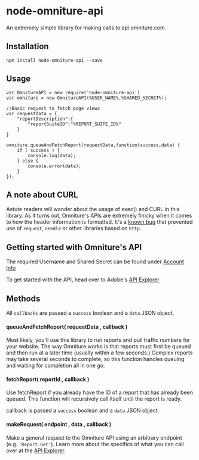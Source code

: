# node-omniture-api
An extremely simple library for making calls to api.omniture.com.

## Installation

```
npm install node-omniture-api --save
```

## Usage

```node
var OmnitureAPI = new require('node-omniture-api')
var omniture = new OmnitureAPI(%USER_NAME%,%SHARED_SECRET%);
 
//Basic request to fetch page views
var requestData = {
	"reportDescription":{
		"reportSuiteID":"%REPORT_SUITE_ID%"
	}
}    

omniture.queueAndFetchReport(requestData,function(success,data) {
	if ( success ) {
		console.log(data);
	} else {
		console.error(data);
	}
});
```

## A note about CURL

Astute readers will wonder about the usage of exec() and CURL in this library. As it turns out, Omniture's APIs are extremely finicky when it comes to how the header information is formatted. It's a [known bug](https://marketing.adobe.com/developer/forum/reporting/rest-reporting-api-auth-problems-in-c) that prevented use of `request`, `needle` or other libraries based on `http`.

## Getting started with Omniture's API

The required Username and Shared Secret can be found under [Account Info](https://sc.omniture.com/p/suite/1.3/index.html?a=User.GetAccountInfo)

To get started with the API, head over to Adobe's [API Explorer](https://marketing.adobe.com/developer/api-explorer)


## Methods

All `callbacks` are passed a `success` boolean and a `data` JSON object.

#### queueAndFetchReport( requestData , callback )

Most likely, you'll use this library to run reports and pull traffic numbers for your website. The way Omniture works is that reports must first be queued and then run at a later time (usually within a few seconds.) Complex reports may take several seconds to complete, so this function handles queuing and waiting for completion all in one go.

#### fetchReport( reportId , callback )

Use fetchReport if you already have the ID of a report that has already been queued. This function will recursively call itself until the report is ready.

callback is passed a `success` boolean and a `data` JSON object.

#### makeRequest( endpoint , data , callback )

Make a general request to the Omniture API using an arbitrary endpoint (e.g. `'Report.Get'`). Learn more about the specifics of what you can call over at the [API Explorer](https://marketing.adobe.com/developer/api-explorer).